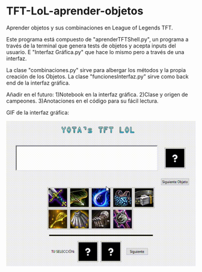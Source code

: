 # TFT-LoL-aprender-objetos
Aprender objetos y sus combinaciones en League of Legends TFT.

Este programa está compuesto de "aprenderTFTShell.py", un programa a través de la terminal que genera tests de objetos y acepta inputs del usuario. E "Interfaz Gráfica.py" que hace lo mismo pero a través de una interfaz.

La clase "combinaciones.py" sirve para albergar los métodos y la propia creación de los Objetos. La clase "funcionesInterfaz.py" sirve como back end de la interfaz gráfica.

Añadir en el futuro:
1)Notebook en la interfaz gráfica.
2)Clase y origen de campeones.
3)Anotaciones en el código para su fácil lectura.


GIF de la interfaz gráfica:

![](SHOTI-TFT-2020-01-15-12-22-00.gif)
